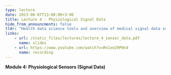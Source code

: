 ```yaml
---
type: lecture
date: 2023-06-07T13:00:00+3:00
title: Lecture 4 - Physiological Signal Data
hide_from_announcments: false
tldr: "Health data science tools and overview of medical signal data such as EEGs"
links: 
    - url: /static_files/lectures/lecture_4_sensor_data.pdf
      name: slides 
    - url: https://www.youtube.com/watch?v=Rn1xe29P0n4
      name: recording
---
```

<strong>Module 4: Physiological Sensors (Signal Data)</strong>
